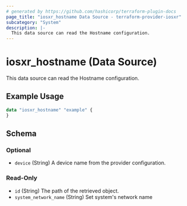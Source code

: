 ```yaml
---
# generated by https://github.com/hashicorp/terraform-plugin-docs
page_title: "iosxr_hostname Data Source - terraform-provider-iosxr"
subcategory: "System"
description: |-
  This data source can read the Hostname configuration.
---
```


# iosxr_hostname (Data Source)

This data source can read the Hostname configuration.

## Example Usage

```terraform
data "iosxr_hostname" "example" {
}
```

<!-- schema generated by tfplugindocs -->
## Schema

### Optional

- `device` (String) A device name from the provider configuration.

### Read-Only

- `id` (String) The path of the retrieved object.
- `system_network_name` (String) Set system's network name
